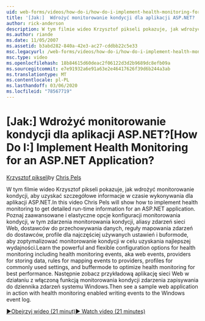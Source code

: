 ```yaml
---
uid: web-forms/videos/how-do-i/how-do-i-implement-health-monitoring-for-an-aspnet-application
title: '[Jak:]  Wdrożyć monitorowanie kondycji dla aplikacji ASP.NET? | Microsoft Docs'
author: rick-anderson
description: W tym filmie wideo Krzysztof pikseli pokazuje, jak wdrożyć monitorowanie kondycji, aby uzyskać szczegółowe informacje w czasie wykonywania dla aplikacji ASP.NET. Poznaj zaawansowane i...
ms.author: riande
ms.date: 11/05/2007
ms.assetid: b3abd282-840a-42e3-ac27-cddbb22c5e33
msc.legacyurl: /web-forms/videos/how-do-i/how-do-i-implement-health-monitoring-for-an-aspnet-application
msc.type: video
ms.openlocfilehash: 18b84615d60deac2f06122d3d2b9689dc8efb09a
ms.sourcegitcommit: e7e91932a6e91a63e2e46417626f39d6b244a3ab
ms.translationtype: MT
ms.contentlocale: pl-PL
ms.lasthandoff: 03/06/2020
ms.locfileid: "78567719"
---
```

# <a name="how-do-i--implement-health-monitoring-for-an-aspnet-application"></a><span data-ttu-id="2cb2e-105">[Jak:]  Wdrożyć monitorowanie kondycji dla aplikacji ASP.NET?</span><span class="sxs-lookup"><span data-stu-id="2cb2e-105">[How Do I:]  Implement Health Monitoring for an ASP.NET Application?</span></span>

<span data-ttu-id="2cb2e-106">[Krzysztof pikseli](https://twitter.com/chrispels)</span><span class="sxs-lookup"><span data-stu-id="2cb2e-106">by [Chris Pels](https://twitter.com/chrispels)</span></span>

<span data-ttu-id="2cb2e-107">W tym filmie wideo Krzysztof pikseli pokazuje, jak wdrożyć monitorowanie kondycji, aby uzyskać szczegółowe informacje w czasie wykonywania dla aplikacji ASP.NET.</span><span class="sxs-lookup"><span data-stu-id="2cb2e-107">In this video Chris Pels will show how to implement health monitoring to get detailed run-time information for an ASP.NET application.</span></span> <span data-ttu-id="2cb2e-108">Poznaj zaawansowane i elastyczne opcje konfiguracji monitorowania kondycji, w tym zdarzenia monitorowania kondycji, aliasy zdarzeń sieci Web, dostawców do przechowywania danych, reguły mapowania zdarzeń do dostawców, profile dla najczęściej używanych ustawień i buformode, aby zoptymalizować monitorowanie kondycji w celu uzyskania najlepszej wydajności.</span><span class="sxs-lookup"><span data-stu-id="2cb2e-108">Learn the powerful and flexible configuration options for health monitoring including health monitoring events, aka web events, providers for storing data, rules for mapping events to providers, profiles for commonly used settings, and buffermode to optimize health monitoring for best performance.</span></span> <span data-ttu-id="2cb2e-109">Następnie zobacz przykładową aplikację sieci Web w działaniu z włączoną funkcją monitorowania kondycji zdarzenia zapisywania do dziennika zdarzeń systemu Windows.</span><span class="sxs-lookup"><span data-stu-id="2cb2e-109">Then see a sample web application in action with health monitoring enabled writing events to the Windows event log.</span></span>

[<span data-ttu-id="2cb2e-110">&#9654;Obejrzyj wideo (21 minut)</span><span class="sxs-lookup"><span data-stu-id="2cb2e-110">&#9654; Watch video (21 minutes)</span></span>](https://channel9.msdn.com/Blogs/ASP-NET-Site-Videos/how-do-i-implement-health-monitoring-for-an-aspnet-application)
